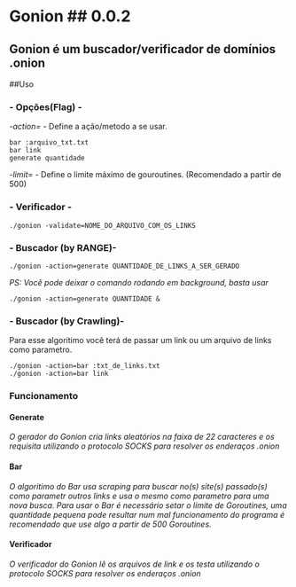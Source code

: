 
# Gonion ##  0.0.2
## Gonion é um buscador/verificador de domínios .onion

##Uso
### - Opções(Flag) -
_-action=_ - Define a ação/metodo a se usar.
```
bar :arquivo_txt.txt
bar link
generate quantidade
```
_-limit=_ - Define o limite máximo de gouroutines.
(Recomendado a partir de 500)
### - Verificador -
```
./gonion -validate=NOME_DO_ARQUIVO_COM_OS_LINKS  
```  
### - Buscador (by RANGE)-
```
./gonion -action=generate QUANTIDADE_DE_LINKS_A_SER_GERADO
```
_PS: Você pode deixar o comando rodando em background, basta usar_
```
./gonion -action=generate QUANTIDADE &
```
### - Buscador (by Crawling)-
Para esse algoritimo você terá de passar um link ou um arquivo de links como parametro.
```
./gonion -action=bar :txt_de_links.txt  
./gonion -action=bar link
```

### Funcionamento
#### Generate
_O gerador do Gonion cria links aleatórios na faixa de 22 caracteres e os requisita utilizando o protocolo SOCKS para resolver os enderaços .onion_
#### Bar
_O algoritimo do Bar usa scraping para buscar no(s) site(s) passado(s) como parametr outros links e usa o mesmo como parametro para uma nova busca. Para usar o Bar é necessário setar o limite de Goroutines, uma quantidade pequena pode resultar num mal funcionamento do programa é recomendado que use algo a partir de 500 Goroutines._
#### Verificador  
_O verificador do Gonion lê os arquivos de link e os testa utilizando o protocolo SOCKS para resolver os enderaços .onion_
